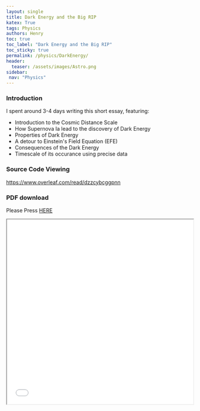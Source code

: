 ```yaml
---
layout: single
title: Dark Energy and the Big RIP
katex: True
tags: Physics
authors: Henry
toc: true
toc_label: "Dark Energy and the Big RIP"
toc_sticky: true
permalink: /physics/DarkEnergy/
header:
  teaser: /assets/images/Astro.png
sidebar:
 nav: "Physics"
---
```

### Introduction
I spent around 3-4 days writing this short essay, featuring:
 * Introduction to the Cosmic Distance Scale 
 * How Supernova Ia lead to the discovery of Dark Energy
 * Properties of Dark Energy
 * A detour to Einstein's Field Equation (EFE)
 * Consequences of the Dark Energy
 * Timescale of its occurance using precise data

### Source Code Viewing
[https://www.overleaf.com/read/dzzcybcggpnn ](https://www.overleaf.com/read/dzzcybcggpnn) 

### PDF download
Please Press [HERE]({{site.url}}/assets/Dark_Energy_and_the_Big_RIP.pdf)

<iframe src="{{site.url}}/assets/Dark_Energy_and_the_Big_RIP.pdf" width="100%" height="500px">


### Side Notes
1. I included these in the "front matter" (forgot what it's called)
```bash
\documentclass{article}
\usepackage{amsmath}
\usepackage{amssymb}
\usepackage{graphicx}
\usepackage{apacite}
\usepackage{parskip}
\usepackage[margin=0.8in]{geometry}
\usepackage{url}
\newcommand{\ie}{\textit{i}.\textit{e}. }
\newcommand{\eg}{\textit{e}.\textit{g}. }
```
2. I used mathpix to convert images to $$LaTeX$$. This saved me tons of time